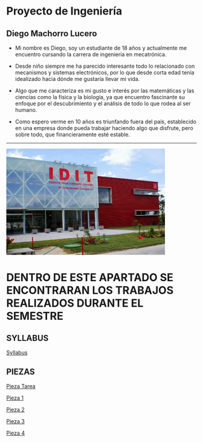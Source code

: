 # Proyecto de Ingeniería
## Diego Machorro Lucero
  

 - Mi nombre es Diego, soy un estudiante de 18 años y actualmente me encuentro cursando la carrera de ingeniería en mecatrónica.
   
 - Desde niño siempre me ha parecido interesante todo lo relacionado con mecanismos y sistemas electrónicos, por lo que desde corta edad tenía idealizado hacia dónde me gustaría llevar mi vida.
   
 - Algo que me caracteriza es mi gusto e interés por las matemáticas y las ciencias como la física y la biología, ya que encuentro fascinante su enfoque por el descubrimiento y el análisis de todo lo que rodea al ser humano.
   
 - Como espero verme en 10 años es triunfando fuera del país, establecido en una empresa donde pueda trabajar haciendo algo que disfrute, pero sobre todo, que financieramente esté estable.
   
---


<img src="recursos/imgs/idit.jpg" alt="Diagrama del sistema" width="420">


# DENTRO DE ESTE APARTADO SE ENCONTRARAN LOS TRABAJOS REALIZADOS DURANTE EL SEMESTRE

## SYLLABUS

<a href="../docs/recursos/Syllabus.pdf" target="_blank">Syllabus</a>

## PIEZAS

<a href="../docs/recursos/Captura de pantalla 2025-09-20 143323.png" target="_blank">Pieza Tarea</a>

<a href="../docs/recursos/Captura de pantalla 2025-09-20 143323.png" target="_blank">Pieza 1</a>

<a href="../docs/recursos/Captura de pantalla 2025-09-20 143323.png" target="_blank">Pieza 2</a>

<a href="../docs/recursos/Captura de pantalla 2025-09-20 143323.png" target="_blank">Pieza 3</a>

<a href="../docs/recursos/Captura de pantalla 2025-09-20 143323.png" target="_blank">Pieza 4</a>
